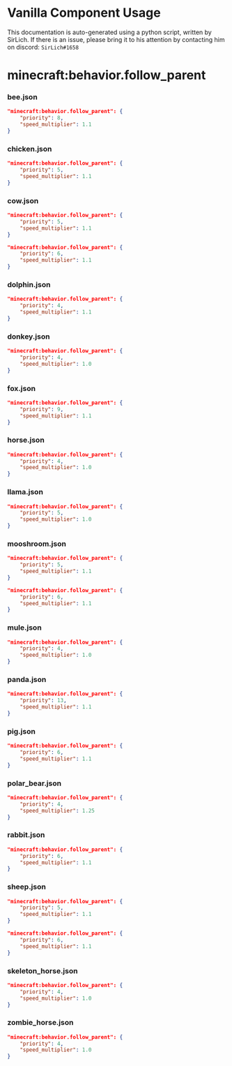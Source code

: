 # Vanilla Component Usage
This documentation is auto-generated using a python script, written by SirLich. If there is an issue, please bring it to his attention by contacting him on discord: `SirLich#1658`

# minecraft:behavior.follow_parent
### bee.json
```JSON
"minecraft:behavior.follow_parent": {
    "priority": 8,
    "speed_multiplier": 1.1
}
```

### chicken.json
```JSON
"minecraft:behavior.follow_parent": {
    "priority": 5,
    "speed_multiplier": 1.1
}
```

### cow.json
```JSON
"minecraft:behavior.follow_parent": {
    "priority": 5,
    "speed_multiplier": 1.1
}
```

```JSON
"minecraft:behavior.follow_parent": {
    "priority": 6,
    "speed_multiplier": 1.1
}
```

### dolphin.json
```JSON
"minecraft:behavior.follow_parent": {
    "priority": 4,
    "speed_multiplier": 1.1
}
```

### donkey.json
```JSON
"minecraft:behavior.follow_parent": {
    "priority": 4,
    "speed_multiplier": 1.0
}
```

### fox.json
```JSON
"minecraft:behavior.follow_parent": {
    "priority": 9,
    "speed_multiplier": 1.1
}
```

### horse.json
```JSON
"minecraft:behavior.follow_parent": {
    "priority": 4,
    "speed_multiplier": 1.0
}
```

### llama.json
```JSON
"minecraft:behavior.follow_parent": {
    "priority": 5,
    "speed_multiplier": 1.0
}
```

### mooshroom.json
```JSON
"minecraft:behavior.follow_parent": {
    "priority": 5,
    "speed_multiplier": 1.1
}
```

```JSON
"minecraft:behavior.follow_parent": {
    "priority": 6,
    "speed_multiplier": 1.1
}
```

### mule.json
```JSON
"minecraft:behavior.follow_parent": {
    "priority": 4,
    "speed_multiplier": 1.0
}
```

### panda.json
```JSON
"minecraft:behavior.follow_parent": {
    "priority": 13,
    "speed_multiplier": 1.1
}
```

### pig.json
```JSON
"minecraft:behavior.follow_parent": {
    "priority": 6,
    "speed_multiplier": 1.1
}
```

### polar_bear.json
```JSON
"minecraft:behavior.follow_parent": {
    "priority": 4,
    "speed_multiplier": 1.25
}
```

### rabbit.json
```JSON
"minecraft:behavior.follow_parent": {
    "priority": 6,
    "speed_multiplier": 1.1
}
```

### sheep.json
```JSON
"minecraft:behavior.follow_parent": {
    "priority": 5,
    "speed_multiplier": 1.1
}
```

```JSON
"minecraft:behavior.follow_parent": {
    "priority": 6,
    "speed_multiplier": 1.1
}
```

### skeleton_horse.json
```JSON
"minecraft:behavior.follow_parent": {
    "priority": 4,
    "speed_multiplier": 1.0
}
```

### zombie_horse.json
```JSON
"minecraft:behavior.follow_parent": {
    "priority": 4,
    "speed_multiplier": 1.0
}
```

